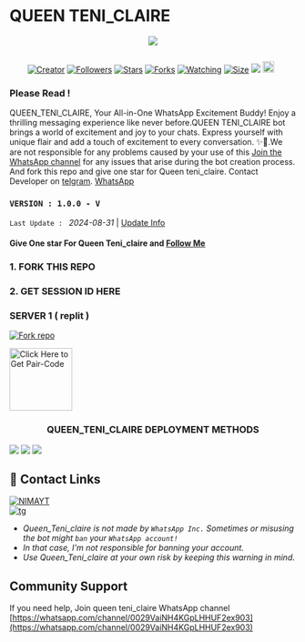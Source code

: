 # QUEEN TENI_CLAIRE 
<p align="centre">
  <a href="QUEEN TENI_CLAIRE MD
    <img alt="QUEEN TENI_CLAIRE" height="300" src="./lib/assets/pk.jpg" old_src=https://telegra.ph/file/cb2a1137d8b27869a814f.jpg
    </a>
</p>

  <p align="center">

  <a aria-label="Join our chats" href="https://t.me/Tickic" target="_blank">
<img src="https://telegra.ph/file/07983fae1f445449d28ec.jpg">
</a>

  <a href="#"><img src="http://readme-typing-svg.herokuapp.com?color=ff00ab&center=true&vCenter=true&multiline=false&lines=QUEEN+TENI_CLAIRE+WHATSAPP+BOT" alt="">
</p>
    <p align="center">
<a href="#"><img title="Creator" src="https://img.shields.io/badge/Creator-Veranmaina-red.svg?style=for-the-badge&logo=github"></a>
<a href="https://github.com/Veran737?tab=followers"><img title="Followers" src="https://img.shields.io/github/followers/Veran737?color=red&style=flat-square"></a>   
<a href="https://github.com/Veran737/Queen_Teni_claire/stargazers/"><img title="Stars" src="https://img.shields.io/github/stars/Veran737/Queen_Teni_claire?color=white&style=flat-square"></a>
<a href="https://github.com/Veran737/Queen_Teni_claire/network/members"><img title="Forks" src="https://img.shields.io/github/forks/Veran737/Queen_Teni_claire?color=yellow&style=flat-square"></a>
<a href="https://github.com/Veran737/Queen_Teni_claire/watchers"><img title="Watching" src="https://img.shields.io/github/watchers/Veran737/Queen_Teni_claire?label=Watchers&color=blue&style=flat-square"></a>
<a href="https://github.com/Veran737/Queen_Teni_claire"><img title="Size" src="https://img.shields.io/github/repo-size/Queen Teni_claire?style=flat-square&color=darkred"></a>
<a href="https://hits.seeyoufarm.com"><img src="https://hits.seeyoufarm.com/api/count/incr/badge.svg?url=https://github.com/Veran737/Queen_Teni_claire/hit-counter&count_bg=%2379C83D&title_bg=%23555555&icon=probot.svg&icon_color=%2304FF00&title=hits&edge_flat=false"/></a>
<a href="https://github.com/Veran737/Queen_Teni_claire/graphs/commit-activity"><img height="20" src="https://img.shields.io/badge/Maintained-No-red.svg"></a>&nbsp;&nbsp;
</p>
</a>
</div>

### Please Read !
QUEEN_TENI_CLAIRE, Your All-in-One WhatsApp Excitement Buddy! Enjoy a thrilling messaging experience like never before.QUEEN TENI_CLAIRE bot brings a world of excitement and joy to your chats. Express yourself with unique flair and add a touch of excitement to every conversation. ✨🤖.We are not responsible for any problems caused by your use of this
[Join the WhatsApp channel](https://whatsapp.com/channel/0029VaiNH4KGpLHHUF2ex903) for any issues that arise during the bot creation process.
And fork this repo and give one star for Queen teni_claire. 
Contact Developer on [telgram](https://t.me/Tickic).
[WhatsApp](https://wa.link/ybhee3)

### `VERSION : 1.0.0 - V`
 `Last Update : ` _2024-08-31_ | [Update Info](/new-update.md)

#### Give One star For Queen Teni_claire and [Follow Me](https://whatsapp.com/channel/0029VaiNH4KGpLHHUF2ex903) 


### 1. FORK THIS REPO
### 2. GET SESSION ID HERE

### SERVER 1 ( replit ) 
 
<a
href='https://github.com/Veran737/Queen_Teni_claire/fork' target="_blank"><img alt='Fork repo' src='https://img.shields.io/badge/Fork This Repo-black?style=for-the-badge&logo=git&logoColor=white'/></a>

<a href="https://replit.com/@veranmaina685/QueenTeniclaire-md-session-generator"><img src="https://img.shields.io/badge/PAIR_CODE-blue" alt="Click Here to Get Pair-Code" width="110"></a>

<h3 align="center"><b>QUEEN_TENI_CLAIRE</b> DEPLOYMENT METHODS
</h3>

  <a href="https://dashboard.heroku.com/new?template=https://github.com/Ntee-j01/NTEEJ-MD"><img src="https://img.shields.io/badge/heroku-9d7acc?style=for-the-badge&logo=heroku&logoColor=430098"></a>
<a href="https://venocyber-web01.vercel.app/replit.html"><img src="https://img.shields.io/badge/replit-253c99?style=for-the-badge&logo=replit&logoColor=F26207"></a>
<a href="https://app.koyeb.com/apps/deploy?type=git&repository=github.com/Veran737/VERAN&branch=main&env[SESSION_ID]&env[OWNER_NUMBER]=2347082664317&env[MONGODB_URI]&&env[OWNER_NAME]=Veranmaina&env[KOYEB_API]&env[PREFIX]=.&env[WAPRESENCE]&env[AUTO_READ_STATUS]=true&env[DISABLE_PM]=false&env[PACK_AUTHER]=whatsapp+bot&env[PACK_NAME]=QUEEN_TENI_CLAIRE ᴛᴇᴄʜ&env[STYLE]=0&env[MODE]=private&env[READ_MESSAGE]=false&env[THEME]=QUEEN_TENI_CLAIRE&env[WARN_COUNT]=3&env[BLOCK_JID]=null&env[TIME_ZONE]=Africa/Dodoma&name=Veran737&env[KOYEB_NAME]=VERAN737&env[SUDO]=null&env[THUMB_IMAGE]=https://telegra.ph/file/07983fae1f445449d28ec.jpg"><img src="https://img.shields.io/badge/koyeb-033604?style=for-the-badge&logo=koyeb&logoColor=white"></a>

## 🔗 Contact Links
[![NIMAYT](https://img.shields.io/badge/FOLLOW%20TENICLAIRE%20ON%20WHATSAPP-green?style=for-the-badge&logo=whatsapp&logoColor=white)](https://wa.link/ybhee3)</br>
[![tg](https://img.shields.io/badge/TENICLAIRE-0A66C2?style=for-the-badge&logo=telegram&logoColor=white)]( https://t.me/Tickic)
</br>

- *Queen_Teni_claire is not made by `WhatsApp Inc.` Sometimes or misusing the bot might `ban` your `WhatsApp account!`*
- *In that case, I'm not responsible for banning your account.*
- *Use Queen_Teni_claire at your own risk by keeping this warning in mind.*
  

## Community Support

If you need help, Join queen teni_claire WhatsApp channel
[https://whatsapp.com/channel/0029VaiNH4KGpLHHUF2ex903](https://whatsapp.com/channel/0029VaiNH4KGpLHHUF2ex903)
</br></br></br>
